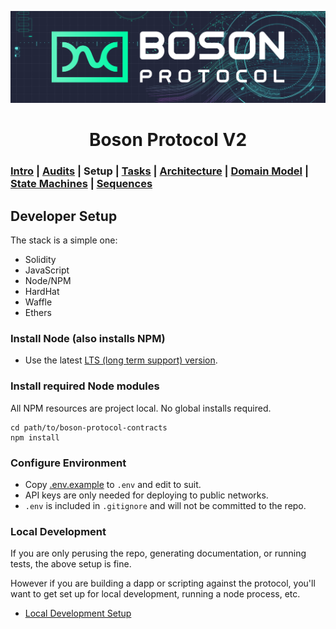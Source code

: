 [![banner](images/banner.png)](https://bosonprotocol.io)

<h1 align="center">Boson Protocol V2</h1>

### [Intro](../README.md) | [Audits](audits.md) | Setup | [Tasks](tasks.md) | [Architecture](architecture.md) | [Domain Model](domain.md) | [State Machines](state-machines.md) | [Sequences](sequences.md)

## Developer Setup
The stack is a simple one:
* Solidity
* JavaScript
* Node/NPM
* HardHat
* Waffle
* Ethers

### Install Node (also installs NPM)
* Use the latest [LTS (long term support) version](https://nodejs.org/en/download/).

### Install required Node modules
All NPM resources are project local. No global installs required.

```
cd path/to/boson-protocol-contracts 
npm install
```

### Configure Environment
- Copy [.env.example](../.env.example) to `.env` and edit to suit.
- API keys are only needed for deploying to public networks.
- `.env` is included in `.gitignore` and will not be committed to the repo.


### Local Development
If you are only perusing the repo, generating documentation, or running tests, the above setup is fine. 

However if you are building a dapp or scripting against the protocol, you'll want to get set up for local development, running a node process, etc. 

* [Local Development Setup](local-development.md)